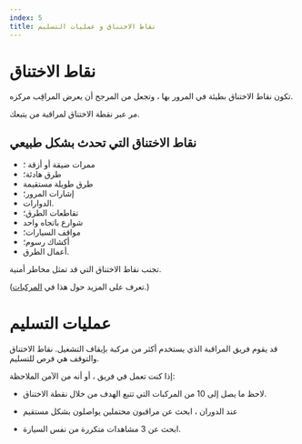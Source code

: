 ```yaml
---
index: 5
title: نقاط الاختناق و عمليات التسليم
---
```

# نقاط الاختناق

تكون نقاط الاختناق بطيئة في المرور بها ، وتجعل من المرجح أن يعرض المراقِب مركزه.

مر عبر نقطة الاختناق لمراقبة من يتبعك.

## نقاط الاختناق التي تحدث بشكل طبيعي

*   ممرات ضيقة أو أزقة ؛
*   طرق هادئة؛
*   طرق طويلة مستقيمة
*   إشارات المرور؛
*   الدوارات.
*   تقاطعات الطرق؛
*   شوارع باتجاه واحد
*   مواقف السيارات؛
*   أكشاك رسوم؛
*   أعمال الطرق.

تجنب نقاط الاختناق التي قد تمثل مخاطر أمنية.

(تعرف على المزيد حول هذا في [المركبات](umbrella://travel/vehicles).) 

# عمليات التسليم

قد يقوم فريق المراقبة الذي يستخدم أكثر من مركبة بإيقاف التشغيل. نقاط الاختناق والتوقف هي فرص للتسليم.

إذا كنت تعمل في فريق ، أو أنه من الآمن الملاحظة:

*   لاحظ ما يصل إلى 10 من المركبات التي تتبع الهدف من خلال نقطة الاختناق.

*   عند الدوران ، ابحث عن مراقبون محتملين يواصلون بشكل مستقيم

*   ابحث عن 3 مشاهدات متكررة من نفس السيارة.